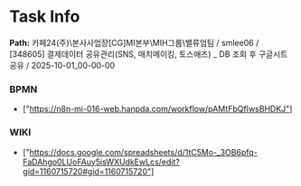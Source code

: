 # Task Info

**Path:** 카페24(주)\본사사업장\[CG]MI본부\MIH그룹\밸류업팀 / smlee06 / [348605] 결제데이터 공유관리(SNS, 매치메이킹, 토스애즈) _ DB 조회 후 구글시트 공유 / 2025-10-01_00-00-00

### BPMN
- ["https://n8n-mi-016-web.hanpda.com/workflow/pAMtFbQfIwsBHDKJ"]

### WIKI
- ["https://docs.google.com/spreadsheets/d/1tC5Mo-_3OB6pfq-FaDAhgo0LUoFAuy5isWXUdkEwLcs/edit?gid=1160715720#gid=1160715720"]

